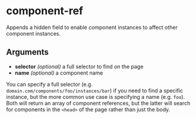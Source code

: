 # component-ref

Appends a hidden field to enable component instances to affect other component instances.

## Arguments

* **selector** _(optional)_ a full selector to find on the page
* **name** _(optional)_ a component name

You can specify a full selector (e.g. `domain.com/components/foo/instances/bar`) if you need to find a specific instance, but the more common use case is specifying a name (e.g. `foo`). Both will return an array of component references, but the latter will search for components in the `<head>` of the page rather than just the body.

